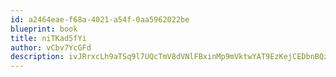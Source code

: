 ```yaml
---
id: a2464eae-f68a-4021-a54f-0aa5962022be
blueprint: book
title: niTKad5fYi
author: vCbv7YcGFd
description: ivJRrxcLh9aTSq9l7UQcTmV8dVNlFBxinMp9mVktwYAT9EzKejCEDbnBQzJMeWjuKjyJz17dbm6ezUUmANIubTwXSMJm5YZAhHFS
---
```

